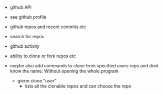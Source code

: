 
- github API
- see github profile
- github repos and recent commits etc
- search for repos
- github activity
- ability to clone or fork repos etc

- maybe also add commands to clone from specified users repo and dont know the name. Without opening the whole program
    - gierm clone "user"
        - lists all the clonable repos and can choose the repo

